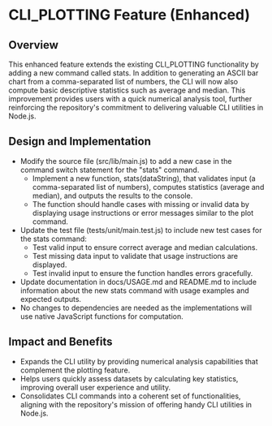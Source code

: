 # CLI_PLOTTING Feature (Enhanced)

## Overview
This enhanced feature extends the existing CLI_PLOTTING functionality by adding a new command called stats. In addition to generating an ASCII bar chart from a comma-separated list of numbers, the CLI will now also compute basic descriptive statistics such as average and median. This improvement provides users with a quick numerical analysis tool, further reinforcing the repository's commitment to delivering valuable CLI utilities in Node.js.

## Design and Implementation
- Modify the source file (src/lib/main.js) to add a new case in the command switch statement for the "stats" command.
  - Implement a new function, stats(dataString), that validates input (a comma-separated list of numbers), computes statistics (average and median), and outputs the results to the console.
  - The function should handle cases with missing or invalid data by displaying usage instructions or error messages similar to the plot command.
- Update the test file (tests/unit/main.test.js) to include new test cases for the stats command:
  - Test valid input to ensure correct average and median calculations.
  - Test missing data input to validate that usage instructions are displayed.
  - Test invalid input to ensure the function handles errors gracefully.
- Update documentation in docs/USAGE.md and README.md to include information about the new stats command with usage examples and expected outputs.
- No changes to dependencies are needed as the implementations will use native JavaScript functions for computation.

## Impact and Benefits
- Expands the CLI utility by providing numerical analysis capabilities that complement the plotting feature.
- Helps users quickly assess datasets by calculating key statistics, improving overall user experience and utility.
- Consolidates CLI commands into a coherent set of functionalities, aligning with the repository's mission of offering handy CLI utilities in Node.js.